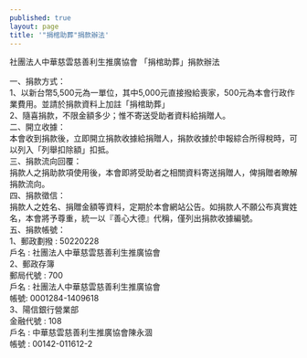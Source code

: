 ```yaml
---
published: true
layout: page
title: '"捐棺助葬"捐款辦法'
---
```

社團法人中華慈雲慈善利生推廣協會
「捐棺助葬」捐款辦法

一、捐款方式：<br>
    1、以新台幣5,500元為一單位，其中5,000元直接撥給喪家，500元為本會行政作業費用。並請於捐款資料上加註「捐棺助葬」<br>
    2、隨喜捐款，不限金額多少；惟不寄送受助者資料給捐贈人。<br>
二、開立收據：<br>
    本會收到捐款後，立即開立捐款收據給捐贈人，捐款收據於申報綜合所得稅時，可以列入「列舉扣除額」扣抵。<br>
三、捐款流向回覆：<br>
    捐款人之捐助款項使用後，本會即將受助者之相關資料寄送捐贈人，俾捐贈者瞭解捐款流向。<br>
四、捐款徵信：<br>
    捐款人之姓名、捐贈金額等資料，定期於本會網站公告。如捐款人不願公布真實姓名，本會將予尊重，統一以『善心大德』代稱，僅列出捐款收據編號。<br>
五、捐款帳號：<br>
   1、郵政劃撥 : 50220228<br>
      戶名 : 社團法人中華慈雲慈善利生推廣協會<br>
   2、郵政存簿<br>
      郵局代號 : 700<br>
      戶名 : 社團法人中華慈雲慈善利生推廣協會<br>
      帳號: 0001284-1409618<br>
   3、陽信銀行營業部<br>
      金融代號 : 108<br>
      戶名 : 中華慈雲慈善利生推廣協會陳永涸<br>
      帳號 : 00142-011612-2<br>
